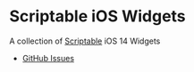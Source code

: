 # Scriptable iOS Widgets
A collection of [Scriptable](https://scriptable.app/) iOS 14 Widgets

- [GitHub Issues](github-issues)

